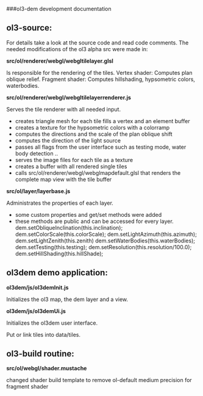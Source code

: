 ###ol3-dem development documentation

ol3-source:
------

For details take a look at the source code and read code comments.
The needed modifications of the ol3 alpha src were made in:

**src/ol/renderer/webgl/webgltilelayer.glsl**

Is responsible for the rendering of the tiles.
Vertex shader:
	Computes plan oblique relief.
Fragment shader:
	Computes hillshading, hypsometric colors, waterbodies.


**src/ol/renderer/webgl/webgltilelayerrenderer.js**

Serves the tile renderer with all needed input.
* creates triangle mesh for each tile 
  fills a vertex and an element buffer 
* creates a texture for the hypsometric colors with a colorramp
* computes the directions and the scale of the plan oblique shift
* computes the direction of the light source
* passes all flags from the user interface such as testing mode, water body detection ..
* serves the image files for each tile as a texture
* creates a buffer with all rendered single tiles
* calls src/ol/renderer/webgl/webglmapdefault.glsl 
  that renders the complete map view with the tile buffer


**src/ol/layer/layerbase.js**

Administrates the properties of each layer.
* some custom properties and get/set methods were added
* these methods are public and can be accessed for every layer.
      dem.setObliqueInclination(this.inclination);
      dem.setColorScale(this.colorScale);
      dem.setLightAzimuth(this.azimuth);
      dem.setLightZenith(this.zenith)
      dem.setWaterBodies(this.waterBodies);
      dem.setTesting(this.testing);
      dem.setResolution(this.resolution/100.0);
      dem.setHillShading(this.hillShade);


ol3dem demo application:
------

**ol3dem/js/ol3demInit.js**

Initializes the ol3 map, the dem layer and a view.


**ol3dem/js/ol3demUi.js**

Initializes the ol3dem user interface.


Put or link tiles into data/tiles.


ol3-build routine:
------

**src/ol/webgl/shader.mustache**

changed shader build template
to remove ol-default medium precision for fragment shader

